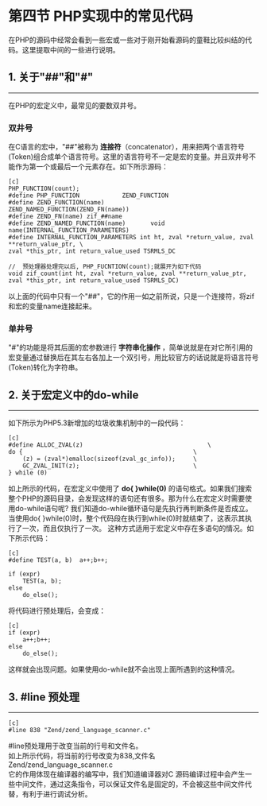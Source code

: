# 第四节 PHP实现中的常见代码
在PHP的源码中经常会看到一些宏或一些对于刚开始看源码的童鞋比较纠结的代码。这里提取中间的一些进行说明。
## 1. 关于"##"和"#"
***
在PHP的宏定义中，最常见的要数双井号。
### **双井号**
在C语言的宏中，"##"被称为 **连接符**（concatenator），用来把两个语言符号(Token)组合成单个语言符号。这里的语言符号不一定是宏的变量。并且双井号不能作为第一个或最后一个元素存在。如下所示源码：


    [c]
    PHP_FUNCTION(count);
    #define PHP_FUNCTION			ZEND_FUNCTION
    #define ZEND_FUNCTION(name)				ZEND_NAMED_FUNCTION(ZEND_FN(name))
    #define ZEND_FN(name) zif_##name
    #define ZEND_NAMED_FUNCTION(name)		void name(INTERNAL_FUNCTION_PARAMETERS)
    #define INTERNAL_FUNCTION_PARAMETERS int ht, zval *return_value, zval **return_value_ptr, \
    zval *this_ptr, int return_value_used TSRMLS_DC

    //  预处理器处理完以后, PHP_FUCNTION(count);就展开为如下代码
    void zif_count(int ht, zval *return_value, zval **return_value_ptr, zval *this_ptr, int return_value_used TSRMLS_DC)

以上面的代码中只有一个"##"，它的作用一如之前所说，只是一个连接符，将zif和宏的变量name连接起来。

### **单井号**
"#"的功能是将其后面的宏参数进行 **字符串化操作** ，简单说就是在对它所引用的宏变量通过替换后在其左右各加上一个双引号，用比较官方的话说就是将语言符号(Token)转化为字符串。

  
## 2. 关于宏定义中的do-while
***
如下所示为PHP5.3新增加的垃圾收集机制中的一段代码：

    [c]
    #define ALLOC_ZVAL(z) 									\
	do {												\
		(z) = (zval*)emalloc(sizeof(zval_gc_info));		\
		GC_ZVAL_INIT(z);								\
	} while (0)

如上所示的代码，在宏定义中使用了 **do{ }while(0)** 的语句格式。如果我们搜索整个PHP的源码目录，会发现这样的语句还有很多。那为什么在宏定义时需要使用do-while语句呢?
我们知道do-while循环语句是先执行再判断条件是否成立。当使用do{ }while(0)时，整个代码段在执行到while(0)时就结束了，这表示其执行了一次，而且仅执行了一次。
这种方式适用于宏定义中存在多语句的情况。如下所示代码：  

    [c]
    #define TEST(a, b)  a++;b++;

    if (expr)
        TEST(a, b);
    else
        do_else();

将代码进行预处理后，会变成：

    [c]
    if (expr)
        a++;b++;
    else
        do_else();

这样就会出现问题。如果使用do-while就不会出现上面所遇到的这种情况。


## 3. #line 预处理
***

    [c]
    #line 838 "Zend/zend_language_scanner.c"

\#line预处理用于改变当前的行号和文件名。  
如上所示代码，将当前的行号改变为838,文件名Zend/zend_language_scanner.c  
它的作用体现在编译器的编写中，我们知道编译器对C 源码编译过程中会产生一些中间文件，通过这条指令，可以保证文件名是固定的，不会被这些中间文件代替，有利于进行调试分析。
